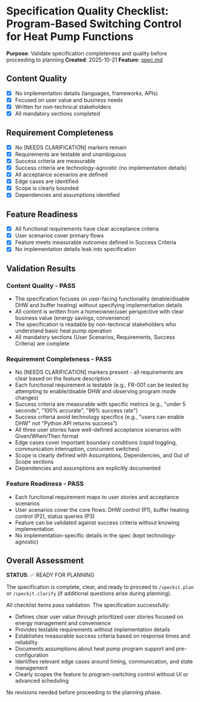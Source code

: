 # Specification Quality Checklist: Program-Based Switching Control for Heat Pump Functions

**Purpose**: Validate specification completeness and quality before proceeding to planning
**Created**: 2025-10-21
**Feature**: [spec.md](../spec.md)

## Content Quality

- [x] No implementation details (languages, frameworks, APIs)
- [x] Focused on user value and business needs
- [x] Written for non-technical stakeholders
- [x] All mandatory sections completed

## Requirement Completeness

- [x] No [NEEDS CLARIFICATION] markers remain
- [x] Requirements are testable and unambiguous
- [x] Success criteria are measurable
- [x] Success criteria are technology-agnostic (no implementation details)
- [x] All acceptance scenarios are defined
- [x] Edge cases are identified
- [x] Scope is clearly bounded
- [x] Dependencies and assumptions identified

## Feature Readiness

- [x] All functional requirements have clear acceptance criteria
- [x] User scenarios cover primary flows
- [x] Feature meets measurable outcomes defined in Success Criteria
- [x] No implementation details leak into specification

## Validation Results

### Content Quality - PASS
- The specification focuses on user-facing functionality (enable/disable DHW and buffer heating) without specifying implementation details
- All content is written from a homeowner/user perspective with clear business value (energy savings, convenience)
- The specification is readable by non-technical stakeholders who understand basic heat pump operation
- All mandatory sections (User Scenarios, Requirements, Success Criteria) are complete

### Requirement Completeness - PASS
- No [NEEDS CLARIFICATION] markers present - all requirements are clear based on the feature description
- Each functional requirement is testable (e.g., FR-001 can be tested by attempting to enable/disable DHW and observing program mode changes)
- Success criteria are measurable with specific metrics (e.g., "under 5 seconds", "100% accurate", "99% success rate")
- Success criteria avoid technology specifics (e.g., "users can enable DHW" not "Python API returns success")
- All three user stories have well-defined acceptance scenarios with Given/When/Then format
- Edge cases cover important boundary conditions (rapid toggling, communication interruption, concurrent switches)
- Scope is clearly defined with Assumptions, Dependencies, and Out of Scope sections
- Dependencies and assumptions are explicitly documented

### Feature Readiness - PASS
- Each functional requirement maps to user stories and acceptance scenarios
- User scenarios cover the core flows: DHW control (P1), buffer heating control (P2), status queries (P3)
- Feature can be validated against success criteria without knowing implementation
- No implementation-specific details in the spec (kept technology-agnostic)

## Overall Assessment

**STATUS**: ✅ READY FOR PLANNING

The specification is complete, clear, and ready to proceed to `/speckit.plan` or `/speckit.clarify` (if additional questions arise during planning).

All checklist items pass validation. The specification successfully:
- Defines clear user value through prioritized user stories focused on energy management and convenience
- Provides testable requirements without implementation details
- Establishes measurable success criteria based on response times and reliability
- Documents assumptions about heat pump program support and pre-configuration
- Identifies relevant edge cases around timing, communication, and state management
- Clearly scopes the feature to program-switching control without UI or advanced scheduling

No revisions needed before proceeding to the planning phase.
